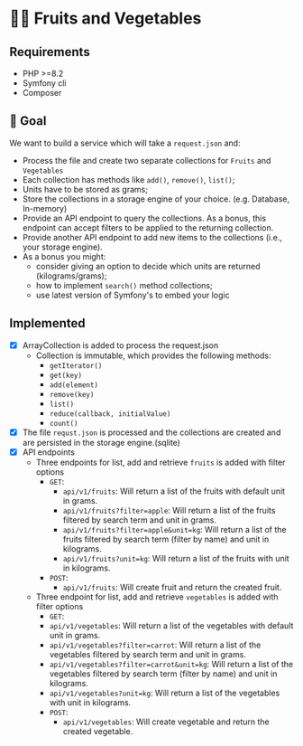 # 🍎🥕 Fruits and Vegetables

## Requirements
* PHP >=8.2
* Symfony cli
* Composer

## 🎯 Goal
We want to build a service which will take a `request.json` and:
* Process the file and create two separate collections for `Fruits` and `Vegetables`
* Each collection has methods like `add()`, `remove()`, `list()`;
* Units have to be stored as grams;
* Store the collections in a storage engine of your choice. (e.g. Database, In-memory)
* Provide an API endpoint to query the collections. As a bonus, this endpoint can accept filters to be applied to the returning collection.
* Provide another API endpoint to add new items to the collections (i.e., your storage engine).
* As a bonus you might:
    * consider giving an option to decide which units are returned (kilograms/grams);
    * how to implement `search()` method collections;
    * use latest version of Symfony's to embed your logic 

## Implemented
* [x] ArrayCollection is added to process the request.json
  * Collection is immutable, which provides the following methods:
    * `getIterator()`
    * `get(key)`
    * `add(element)`
    * `remove(key)`
    * `list()`
    * `reduce(callback, initialValue)`
    * `count()`
* [x] The file `requst.json` is processed and the collections are created and are persisted in the storage engine.(sqlite)
* [x] API endpoints
  * Three endpoints for list, add and retrieve `fruits` is added with filter options
    * `GET`:
      * `api/v1/fruits`: Will return a list of the fruits with default unit in grams.
      * `api/v1/fruits?filter=apple`: Will return a list of the fruits filtered by search term and unit in grams.
      * `api/v1/fruits?filter=apple&unit=kg`: Will return a list of the fruits filtered by search term (filter by name) and unit in kilograms.
      * `api/v1/fruits?unit=kg`: Will return a list of the fruits with unit in kilograms.
    * `POST`:
      * `api/v1/fruits`: Will create fruit and return the created fruit.
  * Three endpoint for list, add and retrieve `vegetables` is added with filter options
    * `GET`:
    * `api/v1/vegetables`: Will return a list of the vegetables with default unit in grams.
    * `api/v1/vegetables?filter=carrot`: Will return a list of the vegetables filtered by search term and unit in grams.
    * `api/v1/vegetables?filter=carrot&unit=kg`: Will return a list of the vegetables filtered by search term (filter by name) and unit in kilograms.
    * `api/v1/vegetables?unit=kg`: Will return a list of the vegetables with unit in kilograms.
    * `POST`:
      * `api/v1/vegetables`: Will create vegetable and return the created vegetable.
